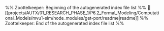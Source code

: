 %% Zoottelkeeper: Beginning of the autogenerated index file list  %%
📄 [[projects/AUTX/01_RESEARCH_PHASE_1/P6.2_Formal_Modeling/Computational_Models/mvu1-sim/node_modules/get-port/readme|readme]]
%% Zoottelkeeper: End of the autogenerated index file list  %%
